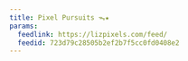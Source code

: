 ```yaml
---
title: Pixel Pursuits ᯓ★
params:
  feedlink: https://lizpixels.com/feed/
  feedid: 723d79c28505b2ef2b7f5cc0fd0408e2
---
```

